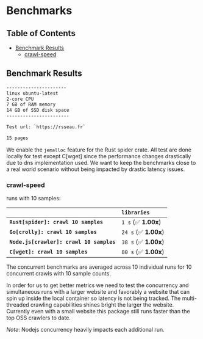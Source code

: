 # Benchmarks

## Table of Contents

- [Benchmark Results](#benchmark-results)
  - [crawl-speed](#crawl-speed)

## Benchmark Results

```sh
----------------------
linux ubuntu-latest
2-core CPU
7 GB of RAM memory
14 GB of SSD disk space
-----------------------

Test url: `https://rsseau.fr`

15 pages
```

We enable the `jemalloc` feature for the Rust spider crate. All test are done locally for test except C[wget]
since the performance changes drastically due to dns implementation used. We want to keep the
benchmarks close to a real world scenario without being impacted by drastic latency issues.

### crawl-speed

runs with 10 samples:

|                                          | `libraries`           |
| :--------------------------------------- | :-------------------- |
| **`Rust[spider]: crawl 10 samples`**     | `1 s` (✅ **1.00x**)  |
| **`Go[crolly]: crawl 10 samples`**       | `24 s` (✅ **1.00x**) |
| **`Node.js[crawler]: crawl 10 samples`** | `38 s` (✅ **1.00x**) |
| **`C[wget]: crawl 10 samples`**          | `80 s` (✅ **1.00x**) |

The concurrent benchmarks are averaged across 10 individual runs for 10 concurrent crawls with 10 sample counts.

In order for us to get better metrics we need to test the concurrency and simultaneous runs with a larger website and favorably a website that can spin up inside the local container so latency is not being tracked. The multi-threaded crawling capabilities shines bright the larger the website.
Currently even with a small website this package still runs faster than the top OSS crawlers to date.

_Note_: Nodejs concurrency heavily impacts each additional run.
